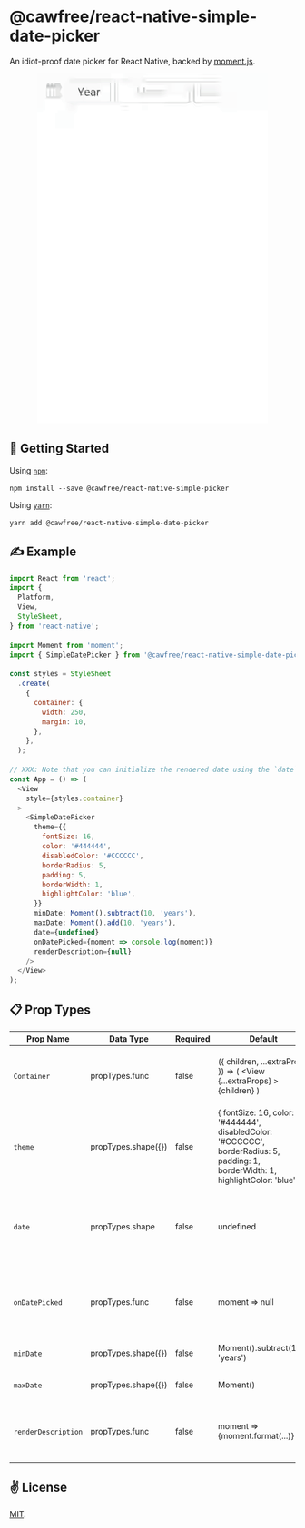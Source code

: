 # @cawfree/react-native-simple-date-picker
An idiot-proof date picker for React Native, backed by [moment.js](https://github.com/moment/moment).

<p align="center">
  <img src="./bin/out.gif" alt="@cawfree/react-native-simple-date-picker" width="406" height="616">
</p>

## 🚀 Getting Started

Using [`npm`]():
```
npm install --save @cawfree/react-native-simple-picker
```

Using [`yarn`]():
```
yarn add @cawfree/react-native-simple-date-picker
```

## ✍️ Example

```javascript
import React from 'react';
import {
  Platform,
  View,
  StyleSheet,
} from 'react-native';

import Moment from 'moment';
import { SimpleDatePicker } from '@cawfree/react-native-simple-date-picker';

const styles = StyleSheet
  .create(
    {
      container: {
        width: 250,
        margin: 10,
      },
    },
  );

// XXX: Note that you can initialize the rendered date using the `date` prop, or provide some custom view.
const App = () => (
  <View
    style={styles.container}
  >
    <SimpleDatePicker
      theme={{
        fontSize: 16,
        color: '#444444',
        disabledColor: '#CCCCCC',
        borderRadius: 5,
        padding: 5,
        borderWidth: 1,
        highlightColor: 'blue',
      }}
      minDate: Moment().subtract(10, 'years'),
      maxDate: Moment().add(10, 'years'),
      date={undefined}
      onDatePicked={moment => console.log(moment)}
      renderDescription={null}
    />
  </View>
);

```

## 📋 Prop Types


| Prop Name             | Data Type             | Required  | Default                                                                                                                                           | Description                                                                                                                       |
|---------------------  |---------------------  |---------- |-------------------------------------------------------------------------------------------------------------------------------------------------- |---------------------------------------------------------------------------------------------------------------------------------- |
| `Container`           | propTypes.func        | false     | ({ children, ...extraProps }) => (   <View     {...extraProps}   >     {children}    </View> )                                                    | Defines the React Component instance to use when containing the DatePicker components.                                            |
| `theme`               | propTypes.shape({})   | false     | {   fontSize: 16,   color: '#444444',   disabledColor: '#CCCCCC',   borderRadius: 5,   padding: 1,   borderWidth: 1,   highlightColor: 'blue', }  | Defines some style configuration for the <SimpleDatePicker />.                                                                    |
| `date`                | propTypes.shape       | false     | undefined                                                                                                                                         | A moment object. Can be used to define the current date to render using the SimpleDatePicker, or can be left `null`/`undefined`.  |
| `onDatePicked`        | propTypes.func        | false     | moment => null                                                                                                                                    | Callback for when the user has finished selecting a date, or made an update to an existing date and that date is valid.           |
| `minDate`             | propTypes.shape({})   | false     | Moment().subtract(100, 'years')                                                                                                                   | The minimum allowable selectable date.                                                                                            |
| `maxDate`             | propTypes.shape({})   | false     | Moment()                                                                                                                                          | The maximum allowable selectable date.                                                                                            |
| `renderDescription`   | propTypes.func        | false     | moment => <Text>{moment.format(...)}</Text>                                                                                                       | A function that can be called to render a React component once a valid date has been selected.                                    |

## ✌️ License
[MIT](https://opensource.org/licenses/MIT).
